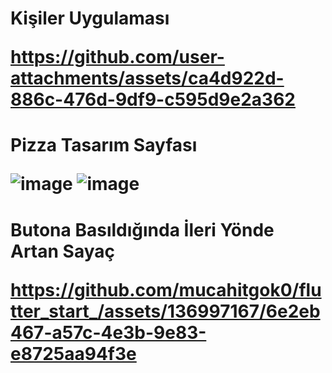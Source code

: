 <h1>Kişiler Uygulaması 
  
https://github.com/user-attachments/assets/ca4d922d-886c-476d-9df9-c595d9e2a362

<h1>Pizza Tasarım Sayfası
  
![image](https://github.com/mucahitgok0/flutter_start_/assets/136997167/98e395cf-7c42-4662-9de8-251f07c85fcd)
![image](https://github.com/mucahitgok0/flutter_start_/assets/136997167/7c29e73f-b8a4-4b91-83a7-81618f697327)
<h1>Butona Basıldığında İleri Yönde Artan Sayaç
  
https://github.com/mucahitgok0/flutter_start_/assets/136997167/6e2eb467-a57c-4e3b-9e83-e8725aa94f3e

